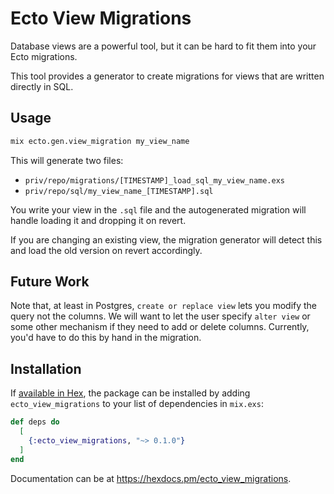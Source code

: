 # Ecto View Migrations

Database views are a powerful tool, but it can be hard to fit them into your Ecto migrations.

This tool provides a generator to create migrations for views that are written directly in SQL.

## Usage

```bash
mix ecto.gen.view_migration my_view_name
```

This will generate two files:
- `priv/repo/migrations/[TIMESTAMP]_load_sql_my_view_name.exs`
- `priv/repo/sql/my_view_name_[TIMESTAMP].sql`

You write your view in the `.sql` file and the autogenerated migration will handle loading it and dropping it on revert.

If you are changing an existing view, the migration generator will detect this and load the old version on revert accordingly.
## Future Work

Note that, at least in Postgres, `create or replace view` lets you modify the query not the columns. We will want to let the user specify `alter view` or some other mechanism if they need to add or delete columns. Currently, you'd have to do this by hand in the migration.
## Installation

If [available in Hex](https://hex.pm/docs/publish), the package can be installed
by adding `ecto_view_migrations` to your list of dependencies in `mix.exs`:

```elixir
def deps do
  [
    {:ecto_view_migrations, "~> 0.1.0"}
  ]
end
```

Documentation can be at <https://hexdocs.pm/ecto_view_migrations>.

